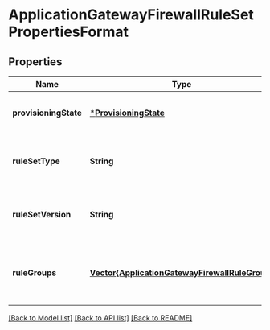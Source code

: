 # ApplicationGatewayFirewallRuleSetPropertiesFormat


## Properties
Name | Type | Description | Notes
------------ | ------------- | ------------- | -------------
**provisioningState** | [***ProvisioningState**](ProvisioningState.md) |  | [optional] [default to nothing]
**ruleSetType** | **String** | The type of the web application firewall rule set. | [default to nothing]
**ruleSetVersion** | **String** | The version of the web application firewall rule set type. | [default to nothing]
**ruleGroups** | [**Vector{ApplicationGatewayFirewallRuleGroup}**](ApplicationGatewayFirewallRuleGroup.md) | The rule groups of the web application firewall rule set. | [default to nothing]


[[Back to Model list]](../README.md#models) [[Back to API list]](../README.md#api-endpoints) [[Back to README]](../README.md)


